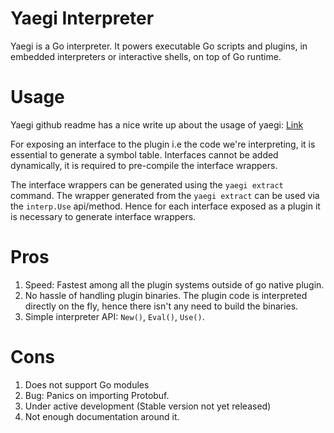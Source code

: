 # Yaegi Interpreter

Yaegi is a Go interpreter. It powers executable Go scripts and plugins, in embedded interpreters or interactive shells, on top of Go runtime.

# Usage

Yaegi github readme has a nice write up about the usage of yaegi: [Link](https://github.com/traefik/yaegi#as-a-dynamic-extension-framework)

For exposing an interface to the plugin i.e the code we're interpreting, it is essential to generate a symbol table. Interfaces cannot be added dynamically, it is required to pre-compile the interface wrappers. 

The interface wrappers can be generated using the `yaegi extract` command. The wrapper generated from the `yaegi extract` can be used via the `interp.Use` api/method. Hence for each interface exposed as a plugin it is necessary to generate interface wrappers. 

# Pros

1. Speed: Fastest among all the plugin systems outside of go native plugin.
2. No hassle of handling plugin binaries. The plugin code is interpreted directly on the fly, hence there isn't any need to build the binaries.
3. Simple interpreter API: `New()`, `Eval()`, `Use()`.

# Cons 

1. Does not support Go modules
2. Bug: Panics on importing Protobuf.
3. Under active development (Stable version not yet released)
4. Not enough documentation around it.